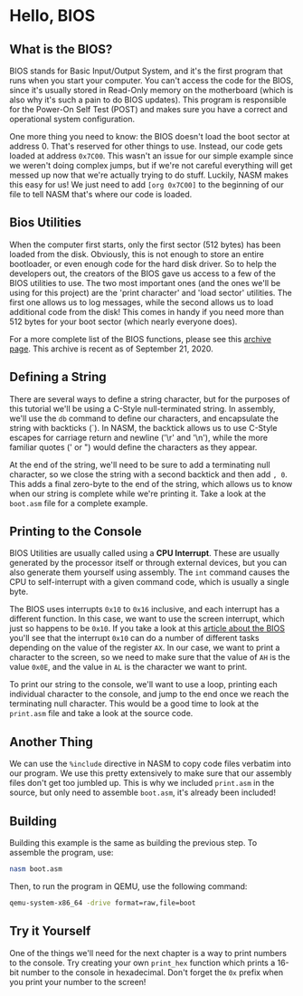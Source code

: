 # Hello, BIOS

## What is the BIOS?

BIOS stands for Basic Input/Output System, and it's the first
program that runs when you start your computer. You can't access
the code for the BIOS, since it's usually stored in Read-Only
memory on the motherboard (which is also why it's such a pain to
do BIOS updates). This program is responsible for the Power-On
Self Test (POST) and makes sure you have a correct and operational
system configuration.

One more thing you need to know: the BIOS doesn't load the boot
sector at address 0. That's reserved for other things to use. Instead,
our code gets loaded at address `0x7C00`. This wasn't an issue for our
simple example since we weren't doing complex jumps, but if we're not
careful everything will get messed up now that we're actually trying
to do stuff. Luckily, NASM makes this easy for us! We just need to add
`[org 0x7C00]` to the beginning of our file to tell NASM that's where
our code is loaded.

## Bios Utilities

When the computer first starts, only the first sector (512 bytes) has
been loaded from the disk. Obviously, this is not enough to store an
entire bootloader, or even enough code for the hard disk driver. So
to help the developers out, the creators of the BIOS gave us access to
a few of the BIOS utilities to use. The two most important ones (and the
ones we'll be using for this project) are the 'print character' and 'load
sector' utilities. The first one allows us to log messages, while the
second allows us to load additional code from the disk! This comes in handy
if you need more than 512 bytes for your boot sector (which nearly everyone
does).

For a more complete list of the BIOS functions, please see this [archive
page](https://web.archive.org/web/20200921172844/https://wiki.osdev.org/BIOS).
This archive is recent as of September 21, 2020.

## Defining a String

There are several ways to define a string character, but for the purposes of
this tutorial we'll be using a C-Style null-terminated string. In assembly,
we'll use the `db` command to define our characters, and encapsulate the string
with backticks (`). In NASM, the backtick allows us to use C-Style escapes for
carriage return and newline ('\r' and '\n'), while the more familiar quotes (' 
or ") would define the characters as they appear.

At the end of the string, we'll need to be sure to add a terminating null
character, so we close the string with a second backtick and then add `, 0`.
This adds a final zero-byte to the end of the string, which allows us to know
when our string is complete while we're printing it. Take a look at the `boot.asm`
file for a complete example.

## Printing to the Console

BIOS Utilities are usually called using a **CPU Interrupt**. These are usually
generated by the processor itself or through external devices, but you
can also generate them yourself using assembly. The `int` command causes
the CPU to self-interrupt with a given command code, which is usually a
single byte.

The BIOS uses interrupts `0x10` to `0x16` inclusive, and each interrupt has
a different function. In this case, we want to use the screen interrupt, which
just so happens to be `0x10`. If you take a look at this 
[article about the BIOS](https://web.archive.org/web/20200921172844/https://wiki.osdev.org/BIOS)
you'll see that the interrupt `0x10` can do a number of different tasks depending
on the value of the register `AX`. In our case, we want to print a character to
the screen, so we need to make sure that the value of `AH` is the value `0x0E`,
and the value in `AL` is the character we want to print.

To print our string to the console, we'll want to use a loop, printing each individual
character to the console, and jump to the end once we reach the terminating
null character. This would be a good time to look at the `print.asm` file and take
a look at the source code.

## Another Thing

We can use the `%include` directive in NASM to copy code files verbatim into
our program. We use this pretty extensively to make sure that our assembly files
don't get too jumbled up. This is why we included `print.asm` in the source, but
only need to assemble `boot.asm`, it's already been included!

## Building

Building this example is the same as building the previous step. To
assemble the program, use:

```sh
nasm boot.asm
```

Then, to run the program in QEMU, use the following command:

```sh
qemu-system-x86_64 -drive format=raw,file=boot
```

## Try it Yourself

One of the things we'll need for the next chapter is a way to print numbers
to the console. Try creating your own `print_hex` function which prints a
16-bit number to the console in hexadecimal. Don't forget the `0x` prefix 
when you print your number to the screen!